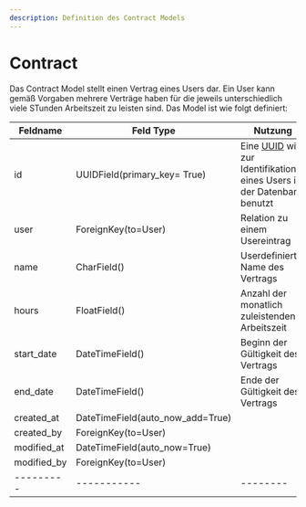 ```yaml
---
description: Definition des Contract Models
---
```


# Contract

Das Contract Model stellt einen Vertrag eines Users dar. Ein User kann gemäß Vorgaben mehrere Verträge haben für die
jeweils unterschiedlich viele STunden Arbeitszeit zu leisten sind. Das Model ist wie folgt definiert:

|Feldname | Feld Type | Nutzung|
|---------|-----------|--------|
| id      | UUIDField(primary_key= True) | Eine [UUID](https://de.wikipedia.org/wiki/Universally_Unique_Identifier) wird zur Identifikation eines Users in der Datenbank benutzt|
| user    | ForeignKey(to=User) | Relation zu einem Usereintrag |
| name    | CharField()  | Userdefinierter Name des Vertrags |
| hours   | FloatField() | Anzahl der monatlich zuleistenden Arbeitszeit |
| start_date | DateTimeField() | Beginn der Gültigkeit des Vertrags |
| end_date | DateTimeField() | Ende der Gültigkeit des Vertrags |
| created_at | DateTimeField(auto_now_add=True) |    |
| created_by | ForeignKey(to=User) |    |
| modified_at | DateTimeField(auto_now=True) |    |
| modified_by | ForeignKey(to=User) |    |
|---------|-----------|--------|